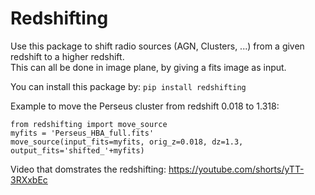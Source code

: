 # Redshifting

Use this package to shift radio sources (AGN, Clusters, ...) from a given redshift to a higher redshift. \
This can all be done in image plane, by giving a fits image as input.

You can install this package by:
```pip install redshifting```

Example to move the Perseus cluster from redshift 0.018 to 1.318:

```
from redshifting import move_source
myfits = 'Perseus_HBA_full.fits'
move_source(input_fits=myfits, orig_z=0.018, dz=1.3, output_fits='shifted_'+myfits)
```

Video that domstrates the redshifting:
https://youtube.com/shorts/yTT-3RXxbEc
